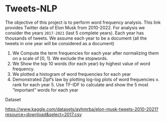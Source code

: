 # Tweets-NLP

The objective of this project is to perform word frequency analysis. This link provides Twitter data of Elon Musk from 2010-2022. For analysis we consider the years `2017-2021` (last 5 complete years). Each year has thousands of tweets. We assume each year to be a document (all the tweets in one year will be considered as a document) 
1. We Compute the term frequencies for each year after normalizing them on a scale of [0, 1]. We exclude the stopwords. 
2. We Show the top 10 words (for each year) by highest value of word frequency. 
3. We plotted a histogram of word frequencies for each year 
4. Demonstrated Zipf’s law by plotting log-log plots of word frequencies v. rank for each year 5. Use TF-IDF to calculate and show the 5 most “important” words for each year

Dataset

https://www.kaggle.com/datasets/ayhmrba/elon-musk-tweets-2010-2021?resource=download&select=2017.csv
